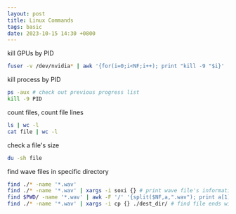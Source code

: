 ```yaml
---
layout: post
title: Linux Commands
tags: basic
date: 2023-10-15 14:30 +0800
---
```


kill GPUs by PID
```sh
fuser -v /dev/nvidia* | awk '{for(i=0;i<NF;i++); print "kill -9 "$i}' | bash
```
kill process by PID
```sh
ps -aux # check out previous progress list
kill -9 PID 
```
count files, count file lines
```sh
ls | wc -l
cat file | wc -l
```
check a file's size
```sh
du -sh file
```
find wave files in specific directory
```sh
find ./* -name '*.wav'
find ./* -name '*.wav' | xargs -i soxi {} # print wave file's information
find $PWD/ -name '*.wav' | awk -F '/' '{split($NF,a,".wav"); print a[1]"\t"$0 }' > wav.scp # generate wav.scp
find ./* -name '*.wav' | xargs -i cp {} ./dest_dir/ # find file ends with ".wav" and copy into "dest_dir" 
```
